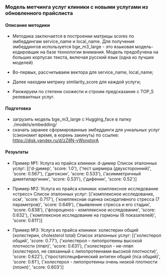 ### Модель метчинга услуг клиники с новыми услугами из обновленного прайслиста
#### Описание методики
- Методика заключается в построении матрицы scores по эмбеддингам service_name и local_name.
Для получения эмбеддингов используется bge_m3_large - это языковая модель-кодировщик на базе технологии внимания.
Модель предобучена на больших корпусах текста, включая русский язык (одна из лучших моделей)

- Во-первых, рассчитываем вектора для service_name, local_name;
- Далее находим метрику similarity_score для каждой услуги;
- Ранжируем по степени схожести и строим предсказание с TOP_5 релевантных услуг.

#### Подготовка
- загрузить модель bge_m3_large с Hugging_face в папку ./models/embedding/
- скачать заранее сформированные эмбеддинги для ункальных услуг (сэкономит время, в корень закинуть) по ссылке: https://disk.yandex.ru/d/zZ8N-yWsnptorA

#### Резуьтаты
- Пример №1:
Услуга из прайса клиники: d-димер
Cписок эталонных услуг: 
[('d-димер', 'score: 1.0'), 
('тест ширмера (двухсторонний)', 'score: 0.567'), 
('дигоксин', 'score: 0.533'), 
('асимметричный диметиларгинин', 'score: 0.531'), 
('дифенин', 'score: 0.52')]

- Пример №2:
Услуга из прайса клиники: комплексное исследование «стресс»
Cписок эталонных услуг: 
[('комплексное исследование, осм', 'score: 0.717'), 
('комплексная оценка оксидативного стресса (7 параметров)', 'score: 0.649'),
('выявление стресса и его стадии', 'score: 0.638'), 
('флороценоз - комплексное исследование', 'score: 0.632'),
('комплексное исследование на гормоны (6 показателей)', 'score: 0.611')]

- Пример №3:
Услуга из прайса клиники: холестерин общий (холестерин, cholesterol total)
Cписок эталонных услуг: 
[('холестерол общий', 'score: 0.77'), 
('холестерол – липопротеины высокой плотности (лпвп)', 'score: 0.631'), 
('холестерол - не-лпвп (холестерол, не связанный с липопротеинами высокой плотности)', 'score: 0.622'), 
('простатспецифический антиген общий (пса общий)', 'score: 0.61'), 
('холестерол - липопротеины очень низкой плотности (лпонп)', 'score: 0.603')]
